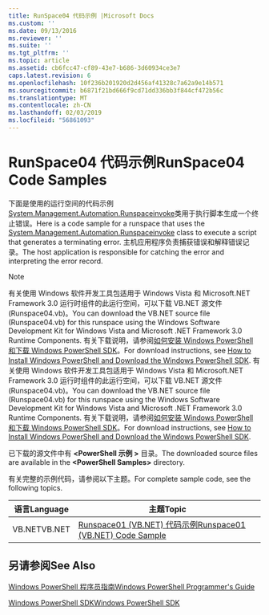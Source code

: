 ```yaml
---
title: RunSpace04 代码示例 |Microsoft Docs
ms.custom: ''
ms.date: 09/13/2016
ms.reviewer: ''
ms.suite: ''
ms.tgt_pltfrm: ''
ms.topic: article
ms.assetid: cb6fcc47-cf89-43e7-b686-3d60934ce3e7
caps.latest.revision: 6
ms.openlocfilehash: 10f236b201920d2d456af41328c7a62a9e14b571
ms.sourcegitcommit: b6871f21bd666f9cd71dd336bb3f844cf472b56c
ms.translationtype: MT
ms.contentlocale: zh-CN
ms.lasthandoff: 02/03/2019
ms.locfileid: "56861093"
---
```

# <a name="runspace04-code-samples"></a><span data-ttu-id="31771-102">RunSpace04 代码示例</span><span class="sxs-lookup"><span data-stu-id="31771-102">RunSpace04 Code Samples</span></span>

<span data-ttu-id="31771-103">下面是使用的运行空间的代码示例[System.Management.Automation.Runspaceinvoke](/dotnet/api/System.Management.Automation.RunspaceInvoke)类用于执行脚本生成一个终止错误。</span><span class="sxs-lookup"><span data-stu-id="31771-103">Here is a code sample for a runspace that uses the [System.Management.Automation.Runspaceinvoke](/dotnet/api/System.Management.Automation.RunspaceInvoke) class to execute a script that generates a terminating error.</span></span> <span data-ttu-id="31771-104">主机应用程序负责捕获错误和解释错误记录。</span><span class="sxs-lookup"><span data-stu-id="31771-104">The host application is responsible for catching the error and interpreting the error record.</span></span>

> [!NOTE]
> <span data-ttu-id="31771-105">有关使用 Windows 软件开发工具包适用于 Windows Vista 和 Microsoft.NET Framework 3.0 运行时组件的此运行空间，可以下载 VB.NET 源文件 (Runspace04.vb)。</span><span class="sxs-lookup"><span data-stu-id="31771-105">You can download the VB.NET source file (Runspace04.vb) for this runspace using the Windows Software Development Kit for Windows Vista and Microsoft .NET Framework 3.0 Runtime Components.</span></span> <span data-ttu-id="31771-106">有关下载说明，请参阅[如何安装 Windows PowerShell 和下载 Windows PowerShell SDK](/powershell/developer/installing-the-windows-powershell-sdk)。</span><span class="sxs-lookup"><span data-stu-id="31771-106">For download instructions, see [How to Install Windows PowerShell and Download the Windows PowerShell SDK](/powershell/developer/installing-the-windows-powershell-sdk).</span></span>
> <span data-ttu-id="31771-107">有关使用 Windows 软件开发工具包适用于 Windows Vista 和 Microsoft.NET Framework 3.0 运行时组件的此运行空间，可以下载 VB.NET 源文件 (Runspace04.vb)。</span><span class="sxs-lookup"><span data-stu-id="31771-107">You can download the VB.NET source file (Runspace04.vb) for this runspace using the Windows Software Development Kit for Windows Vista and Microsoft .NET Framework 3.0 Runtime Components.</span></span> <span data-ttu-id="31771-108">有关下载说明，请参阅[如何安装 Windows PowerShell 和下载 Windows PowerShell SDK](/powershell/developer/installing-the-windows-powershell-sdk)。</span><span class="sxs-lookup"><span data-stu-id="31771-108">For download instructions, see [How to Install Windows PowerShell and Download the Windows PowerShell SDK](/powershell/developer/installing-the-windows-powershell-sdk).</span></span>
>
> <span data-ttu-id="31771-109">已下载的源文件中有 **\<PowerShell 示例 >** 目录。</span><span class="sxs-lookup"><span data-stu-id="31771-109">The downloaded source files are available in the **\<PowerShell Samples>** directory.</span></span>

<span data-ttu-id="31771-110">有关完整的示例代码，请参阅以下主题。</span><span class="sxs-lookup"><span data-stu-id="31771-110">For complete sample code, see the following topics.</span></span>

|<span data-ttu-id="31771-111">语言</span><span class="sxs-lookup"><span data-stu-id="31771-111">Language</span></span>|<span data-ttu-id="31771-112">主题</span><span class="sxs-lookup"><span data-stu-id="31771-112">Topic</span></span>|
|--------------|-----------|
|<span data-ttu-id="31771-113">VB.NET</span><span class="sxs-lookup"><span data-stu-id="31771-113">VB.NET</span></span>|[<span data-ttu-id="31771-114">Runspace01 (VB.NET) 代码示例</span><span class="sxs-lookup"><span data-stu-id="31771-114">Runspace01 (VB.NET) Code Sample</span></span>](./runspace01-vb-net-code-sample.md)|

## <a name="see-also"></a><span data-ttu-id="31771-115">另请参阅</span><span class="sxs-lookup"><span data-stu-id="31771-115">See Also</span></span>

[<span data-ttu-id="31771-116">Windows PowerShell 程序员指南</span><span class="sxs-lookup"><span data-stu-id="31771-116">Windows PowerShell Programmer's Guide</span></span>](./windows-powershell-programmer-s-guide.md)

[<span data-ttu-id="31771-117">Windows PowerShell SDK</span><span class="sxs-lookup"><span data-stu-id="31771-117">Windows PowerShell SDK</span></span>](../windows-powershell-reference.md)
